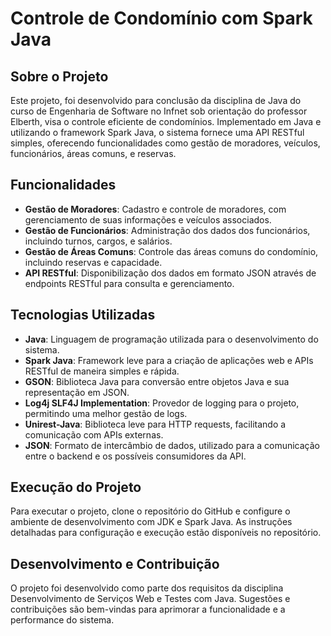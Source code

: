 # Controle de Condomínio com Spark Java

## Sobre o Projeto
Este projeto, foi desenvolvido para conclusão da disciplina de Java do curso de Engenharia de Software no Infnet sob orientação do professor Elberth, visa o controle eficiente de condomínios. Implementado em Java e utilizando o framework Spark Java, o sistema fornece uma API RESTful simples, oferecendo funcionalidades como gestão de moradores, veículos, funcionários, áreas comuns, e reservas.

## Funcionalidades
- **Gestão de Moradores**: Cadastro e controle de moradores, com gerenciamento de suas informações e veículos associados.
- **Gestão de Funcionários**: Administração dos dados dos funcionários, incluindo turnos, cargos, e salários.
- **Gestão de Áreas Comuns**: Controle das áreas comuns do condomínio, incluindo reservas e capacidade.
- **API RESTful**: Disponibilização dos dados em formato JSON através de endpoints RESTful para consulta e gerenciamento.

## Tecnologias Utilizadas
- **Java**: Linguagem de programação utilizada para o desenvolvimento do sistema.
- **Spark Java**: Framework leve para a criação de aplicações web e APIs RESTful de maneira simples e rápida.
- **GSON**: Biblioteca Java para conversão entre objetos Java e sua representação em JSON.
- **Log4j SLF4J Implementation**: Provedor de logging para o projeto, permitindo uma melhor gestão de logs.
- **Unirest-Java**: Biblioteca leve para HTTP requests, facilitando a comunicação com APIs externas.
- **JSON**: Formato de intercâmbio de dados, utilizado para a comunicação entre o backend e os possíveis consumidores da API.

## Execução do Projeto
Para executar o projeto, clone o repositório do GitHub e configure o ambiente de desenvolvimento com JDK e Spark Java. As instruções detalhadas para configuração e execução estão disponíveis no repositório.



## Desenvolvimento e Contribuição
O projeto foi desenvolvido como parte dos requisitos da disciplina Desenvolvimento de Serviços Web e Testes com Java. Sugestões e contribuições são bem-vindas para aprimorar a funcionalidade e a performance do sistema.
